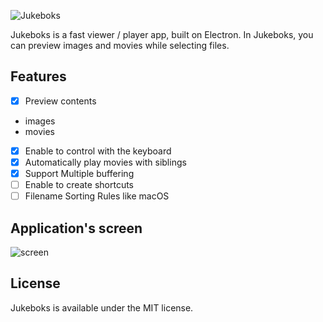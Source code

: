 ![Jukeboks](https://cloud.githubusercontent.com/assets/1519837/22404160/c89e41a6-e66e-11e6-87e4-1b78e201bce3.png)


Jukeboks is a fast viewer / player app, built on Electron.
In Jukeboks, you can preview images and movies while selecting files.

## Features

- [x] Preview contents
 - images
 - movies
- [x] Enable to control with the keyboard
- [x] Automatically play movies with siblings
- [x] Support Multiple buffering
- [ ] Enable to create shortcuts
- [ ] Filename Sorting Rules like macOS

## Application's screen

![screen](https://cloud.githubusercontent.com/assets/1519837/22404096/2456b34a-e66d-11e6-81e0-02ad54954e26.png)

## License

Jukeboks is available under the MIT license.

